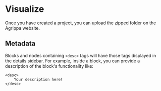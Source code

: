 # Visualize

Once you have created a project, you can upload the zipped folder on the Agrippa website. 

## Metadata

Blocks and nodes containing `<desc>` tags will have those tags displayed in the details sidebar. For example, inside a block, you can provide a description of the block's functionality like:

```
<desc>
    Your description here!
</desc>
```
